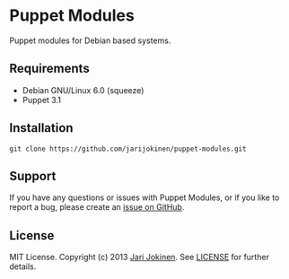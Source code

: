 # Puppet Modules

Puppet modules for Debian based systems.

## Requirements

* Debian GNU/Linux 6.0 (squeeze)
* Puppet 3.1

## Installation

    git clone https://github.com/jarijokinen/puppet-modules.git

## Support

If you have any questions or issues with Puppet Modules, or if you like to
report a bug, please create an [issue on
GitHub](https://github.com/jarijokinen/puppet-modules/issues).

## License

MIT License. Copyright (c) 2013 [Jari Jokinen](http://jarijokinen.com). See
[LICENSE](https://github.com/jarijokinen/puppet-modules/blob/master/LICENSE.txt)
for further details.
